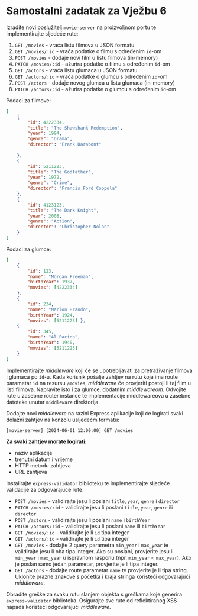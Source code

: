# Samostalni zadatak za Vježbu 6
Izradite novi poslužitelj `movie-server` na proizvoljnom portu te implementirajte sljedeće rute:

1. `GET /movies` - vraća listu filmova u JSON formatu
2. `GET /movies/:id` - vraća podatke o filmu s određenim `id`-om
3. `POST /movies` - dodaje novi film u listu filmova (in-memory)
4. `PATCH /movies/:id` - ažurira podatke o filmu s određenim `id`-om
5. `GET /actors` - vraća listu glumaca u JSON formatu
6. `GET /actors/:id` - vraća podatke o glumcu s određenim `id`-om
7. `POST /actors` - dodaje novog glumca u listu glumaca (in-memory)
8. `PATCH /actors/:id` - ažurira podatke o glumcu s određenim `id`-om

Podaci za filmove:
```json 
[ 
    { 
        "id": 4222334, 
        "title": "The Shawshank Redemption", 
        "year": 1994, 
        "genre": "Drama", 
        "director": "Frank Darabont" 
        
    }, 
    { 
        "id": 5211223, 
        "title": "The Godfather", 
        "year": 1972, 
        "genre": "Crime", 
        "director": "Francis Ford Coppola" 
    }, 
    { 
        "id": 4123123, 
        "title": "The Dark Knight", 
        "year": 2008, 
        "genre": "Action", 
        "director": "Christopher Nolan"
    }
] 
``` 
Podaci za glumce:
```json 
[ 
    { 
        "id": 123, 
        "name": "Morgan Freeman", 
        "birthYear": 1937, 
        "movies": [4222334] 
    }, 
    { 
        "id": 234, 
        "name": "Marlon Brando", 
        "birthYear": 1924, 
        "movies": [5211223] },
    { 
        "id": 345, 
        "name": "Al Pacino", 
        "birthYear": 1940, 
        "movies": [5211223]
    }
] 
```
Implementirajte *middleware* koji će se upotrebljavati za pretraživanje filmova i glumaca po `id`-u. Kada korisnik pošalje zahtjev na rutu koja ima route parametar `id` na resursu `/movies`, *middleware* će provjeriti postoji li taj film u listi filmova. Napravite isto i za glumce, dodatnim *middlewareom*. Odvojite rute u zasebne router instance te implementacije middlewareova u zasebne datoteke unutar `middleware` direktorija. 

Dodajte novi *middleware* na razini Express aplikacije koji će logirati svaki dolazni zahtjev na konzolu usljedećm formatu:
```sh
[movie-server] [2024-06-01 12:00:00] GET /movies
```

**Za svaki zahtjev morate logirati:**
- naziv aplikacije
- trenutni datum i vrijeme
- HTTP metodu zahtjeva
- URL zahtjeva


Instalirajte `express-validator` biblioteku te implementirajte sljedeće validacije za odgovarajuće rute:
- `POST /movies` - validirajte jesu li poslani `title`, `year`, `genre` i `director`
- `PATCH /movies/:id` - validirajte jesu li poslani `title`, `year`, `genre` ili `director`
- `POST /actors` - validirajte jesu li poslani `name` i `birthYear`
- `PATCH /actors/:id` - validirajte jesu li poslani `name` ili `birthYear`
- `GET /movies/:id` - validirajte je li `id` tipa integer
- `GET /actors/:id` - validirajte je li `id` tipa integer
- `GET /movies` - dodajte 2 query parametra `min_year` i `max_year` te validirajte jesu li oba tipa integer. Ako su poslani, provjerite jesu li `min_year` i `max_year` u ispravnom rasponu (npr. `min_year` < `max_year`). Ako je poslan samo jedan parametar, provjerite je li tipa integer.
- `GET /actors` - dodajte route parametar `name` te provjerite je li tipa string. Uklonite prazne znakove s početka i kraja stringa koristeći odgovarajući *middleware*.

Obradite greške za svaku rutu slanjem objekta s greškama koje generira `express-validator` biblioteka.
Osigurajte sve rute od reflektiranog XSS napada koristeći odgovarajući *middleware*.
